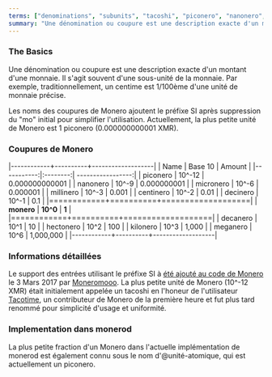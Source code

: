 ```yaml
---
terms: ["denominations", "subunits", "tacoshi", "piconero", "nanonero", "micronero", "millinero", "centinero", "decinero","decanero","hectonero","kilonero","meganero","giganero", "dénominations", "coupures", "sous-unités"]
summary: "Une dénomination ou coupure est une description exacte d'un montant d'une monnaie. Il s'agit souvent d'une sous-unité de la monnaie. Par exemple, traditionnellement, un centime est 1/100ème d'une unité de monnaie précise."
---
```


### The Basics

Une dénomination ou coupure est une description exacte d'un montant d'une monnaie. Il s'agit souvent d'une sous-unité de la monnaie. Par exemple, traditionnellement, un centime est 1/100ème d'une unité de monnaie précise.

Les noms des coupures de Monero ajoutent le préfixe SI après suppression du "mo" initial pour simplifier l'utilisation. Actuellement, la plus petite unité de Monero est 1 piconero (0.000000000001 XMR).

### Coupures de Monero

|------------+----------+-------------------|
| Name       | Base 10  | Amount            |
|-----------:|:--------:| -----------------:|
| piconero   | 10^-12   | 0.000000000001    |
| nanonero   | 10^-9    | 0.000000001       |
| micronero  | 10^-6    | 0.000001          |
| millinero  | 10^-3    | 0.001             |
| centinero  | 10^-2    | 0.01              |
| decinero   | 10^-1    | 0.1               |
|============+==========+===================|
| **monero** | **10^0** | **1**             |
|============+==========+===================|
| decanero   | 10^1     | 10                |
| hectonero  | 10^2     | 100               |
| kilonero   | 10^3     | 1,000             |
| meganero   | 10^6     | 1,000,000         |
|------------+----------+-------------------|

### Informations détaillées

Le support des entrées utilisant le préfixe SI à [été ajouté au code de Monero](https://github.com/monero-project/monero/pull/1826) le 3 Mars 2017 par [Moneromooo](https://github.com/moneromooo-monero). La plus petite unité de Monero (10^-12 XMR) était initialement appelée un tacoshi en l'honeur de l'utilisateur [Tacotime](https://bitcointalk.org/index.php?action=profile;u=19270), un contributeur de Monero de la première heure et fut plus tard renommé pour simplicité d'usage et uniformité.

### Implementation dans monerod

La plus petite fraction d'un Monero dans l'actuelle implémentation de monerod est également connu sous le nom d'@unité-atomique, qui est actuellement un piconero.
